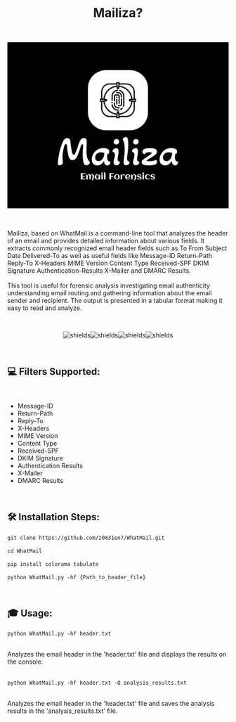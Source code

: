 <h1 align="center" id="title">Mailiza?</h1><br>

<p align="center"><img src="Mailiza-Logo.png"></p><br>

<p id="description">Mailiza, based on WhatMail is a command-line tool that analyzes the header of an email and provides detailed information about various fields. It extracts commonly recognized email header fields such as To From Subject Date Delivered-To as well as useful fields like Message-ID Return-Path Reply-To X-Headers MIME Version Content Type Received-SPF DKIM Signature Authentication-Results X-Mailer and DMARC Results. <br><br>This tool is useful for forensic analysis investigating email authenticity understanding email routing and gathering information about the email sender and recipient. The output is presented in a tabular format making it easy to read and analyze.</p><br>

<p align="center"><img src="https://img.shields.io/badge/Linux-FCC624?style=for-the-badge&logo=linux&logoColor=black" alt="shields"><img src="https://img.shields.io/badge/Windows-0078D6?style=for-the-badge&logo=windows&logoColor=white" alt="shields"><img src="https://img.shields.io/badge/Vscode-007ACC?style=for-the-badge&logo=visualstudiocode&logoColor=white"&amp;style=for-the-badge&amp;logo=PyCharm&amp;logoColor=white" alt="shields"><img src="https://img.shields.io/badge/Python-3776AB?style=for-the-badge&amp;logo=python&amp;logoColor=white" alt="shields"></p><br>



  
  <h2>💻 Filters Supported:</h2><br>

*   Message-ID
*   Return-Path
*   Reply-To
*   X-Headers
*   MIME Version
*   Content Type
*   Received-SPF
*   DKIM Signature
*   Authentication Results
*   X-Mailer
*   DMARC Results

<br><h2>🛠️ Installation Steps:</h2>

```
git clone https://github.com/z0m31en7/WhatMail.git
```

```
cd WhatMail
```

```
pip install colorama tabulate
```

```
python WhatMail.py -hf {Path_to_header_file}
```
<br><h2>🎓 Usage:</h2>
``` 
python WhatMail.py -hf header.txt
```
<br>
Analyzes the email header in the 'header.txt' file and displays the results on the console.

<br>
<br>

```
python WhatMail.py -hf header.txt -O analysis_results.txt
```
<br>
        Analyzes the email header in the 'header.txt' file and saves the analysis results in the 'analysis_results.txt' file.


